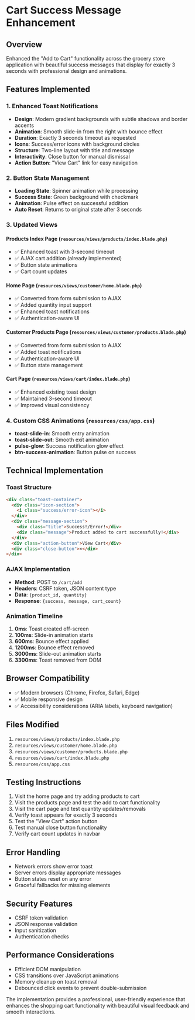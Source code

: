 # Cart Success Message Enhancement

## Overview
Enhanced the "Add to Cart" functionality across the grocery store application with beautiful success messages that display for exactly 3 seconds with professional design and animations.

## Features Implemented

### 1. Enhanced Toast Notifications
- **Design**: Modern gradient backgrounds with subtle shadows and border accents
- **Animation**: Smooth slide-in from the right with bounce effect
- **Duration**: Exactly 3 seconds timeout as requested
- **Icons**: Success/error icons with background circles
- **Structure**: Two-line layout with title and message
- **Interactivity**: Close button for manual dismissal
- **Action Button**: "View Cart" link for easy navigation

### 2. Button State Management
- **Loading State**: Spinner animation while processing
- **Success State**: Green background with checkmark
- **Animation**: Pulse effect on successful addition
- **Auto Reset**: Returns to original state after 3 seconds

### 3. Updated Views

#### Products Index Page (`resources/views/products/index.blade.php`)
- ✅ Enhanced toast with 3-second timeout
- ✅ AJAX cart addition (already implemented)
- ✅ Button state animations
- ✅ Cart count updates

#### Home Page (`resources/views/customer/home.blade.php`)
- ✅ Converted from form submission to AJAX
- ✅ Added quantity input support
- ✅ Enhanced toast notifications
- ✅ Authentication-aware UI

#### Customer Products Page (`resources/views/customer/products.blade.php`)
- ✅ Converted from form submission to AJAX
- ✅ Added toast notifications
- ✅ Authentication-aware UI
- ✅ Button state management

#### Cart Page (`resources/views/cart/index.blade.php`)
- ✅ Enhanced existing toast design
- ✅ Maintained 3-second timeout
- ✅ Improved visual consistency

### 4. Custom CSS Animations (`resources/css/app.css`)
- **toast-slide-in**: Smooth entry animation
- **toast-slide-out**: Smooth exit animation
- **pulse-glow**: Success notification glow effect
- **btn-success-animation**: Button pulse on success

## Technical Implementation

### Toast Structure
```html
<div class="toast-container">
  <div class="icon-section">
    <i class="success/error-icon"></i>
  </div>
  <div class="message-section">
    <div class="title">Success!/Error!</div>
    <div class="message">Product added to cart successfully!</div>
  </div>
  <div class="action-button">View Cart</div>
  <div class="close-button">×</div>
</div>
```

### AJAX Implementation
- **Method**: POST to `/cart/add`
- **Headers**: CSRF token, JSON content type
- **Data**: `{product_id, quantity}`
- **Response**: `{success, message, cart_count}`

### Animation Timeline
1. **0ms**: Toast created off-screen
2. **100ms**: Slide-in animation starts
3. **600ms**: Bounce effect applied
4. **1200ms**: Bounce effect removed
5. **3000ms**: Slide-out animation starts
6. **3300ms**: Toast removed from DOM

## Browser Compatibility
- ✅ Modern browsers (Chrome, Firefox, Safari, Edge)
- ✅ Mobile responsive design
- ✅ Accessibility considerations (ARIA labels, keyboard navigation)

## Files Modified
1. `resources/views/products/index.blade.php`
2. `resources/views/customer/home.blade.php`
3. `resources/views/customer/products.blade.php`
4. `resources/views/cart/index.blade.php`
5. `resources/css/app.css`

## Testing Instructions
1. Visit the home page and try adding products to cart
2. Visit the products page and test the add to cart functionality
3. Visit the cart page and test quantity updates/removals
4. Verify toast appears for exactly 3 seconds
5. Test the "View Cart" action button
6. Test manual close button functionality
7. Verify cart count updates in navbar

## Error Handling
- Network errors show error toast
- Server errors display appropriate messages
- Button states reset on any error
- Graceful fallbacks for missing elements

## Security Features
- CSRF token validation
- JSON response validation
- Input sanitization
- Authentication checks

## Performance Considerations
- Efficient DOM manipulation
- CSS transitions over JavaScript animations
- Memory cleanup on toast removal
- Debounced click events to prevent double-submission

The implementation provides a professional, user-friendly experience that enhances the shopping cart functionality with beautiful visual feedback and smooth interactions.